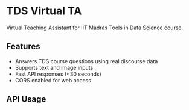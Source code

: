 # TDS Virtual TA

Virtual Teaching Assistant for IIT Madras Tools in Data Science course.

## Features
- Answers TDS course questions using real discourse data
- Supports text and image inputs
- Fast API responses (<30 seconds)
- CORS enabled for web access

## API Usage
